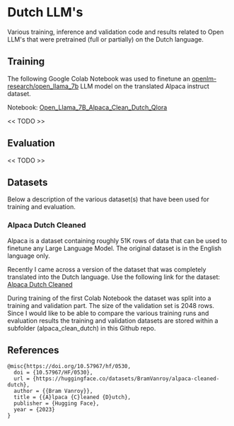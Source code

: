# Dutch LLM's
Various training, inference and validation code and results related to Open LLM's that were pretrained (full or partially) on the Dutch language.

## Training

The following Google Colab Notebook was used to finetune an [openlm-research/open_llama_7b](https://huggingface.co/openlm-research/open_llama_7b) LLM model on the translated Alpaca instruct dataset.

Notebook: [Open_Llama_7B_Alpaca_Clean_Dutch_Qlora](Open_Llama_7B_Alpaca_Clean_Dutch_Qlora.ipynb)


<< TODO >>

## Evaluation

<< TODO >>


## Datasets

Below a description of the various dataset(s) that have been used for training and evaluation.

### Alpaca Dutch Cleaned

Alpaca is a dataset containing roughly 51K rows of data that can be used to finetune any Large Language Model. The original dataset is in the English language only.

Recently I came across a version of the dataset that was completely translated into the Dutch language. Use the following link for the dataset: [Alpaca Dutch Cleaned](https://www.huggingface.co/datasets/BramVanroy/alpaca-cleaned-dutch)

During training of the first Colab Notebook the dataset was split into a training and validation part. The size of the validation set is 2048 rows.
Since I would like to be able to compare the various training runs and evaluation results the training and validation datasets are stored within a subfolder (alpaca_clean_dutch) in this Github repo.

## References

```
@misc{https://doi.org/10.57967/hf/0530,
  doi = {10.57967/HF/0530},
  url = {https://huggingface.co/datasets/BramVanroy/alpaca-cleaned-dutch},
  author = {{Bram Vanroy}},
  title = {{A}lpaca {C}leaned {D}utch},
  publisher = {Hugging Face},
  year = {2023}
}
```